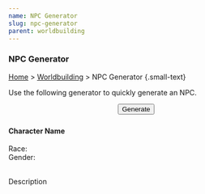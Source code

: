 ```yaml
---
name: NPC Generator
slug: npc-generator
parent: worldbuilding
---
```

### NPC Generator
[Home](dm-operations-center) > [Worldbuilding](worldbuilding-menu) > NPC Generator {.small-text}

Use the following generator to quickly generate an NPC.

<div style="margin-bottom: 1.5rem; text-align:center;">
    <button id="buttonGenerateNPC" onclick="generateNPC()"> 
        Generate 
    </button> 
</div>

<div class="result">
    <h4 id="npcFullName">Character Name</h4>
    <div class="small-text">
        Race: <strong id="npcRace"></strong><br/>
        Gender: <strong id="npcGender"></strong>
    </div>
    <br/>
    <p id="npcDescription">Description</p>
</div>

<script src="../assets/js/generator.js"></script>
<script src="../assets/js/dice.js"></script>
<script src="../assets/js/generateName.js"></script>
<script src="../assets/js/generateNPC-2.js"></script>
<script src="../assets/data/generators_data.js"></script>